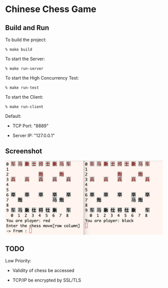 # Chinese Chess Game

Build and Run
-------------

To build the project:

    % make build

To start the Server:

    % make run-server

To start the High Concurrency Test:

    % make run-test

To start the Client:

    % make run-client

Default:

* TCP Port: "8889"

* Server IP: "127.0.0.1"

Screenshot
----------

![image](https://github.com/GeniusDai/kingpin/raw/dev/pictures/PlayChess.png)

TODO
----

Low Priority:

* Validity of chess be accessed

* TCP/IP be encrypted by SSL/TLS
